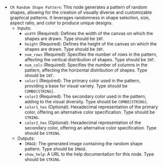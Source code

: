 - `CR Random Shape Pattern`: This node generates a pattern of random shapes, allowing for the creation of visually diverse and customizable graphical patterns. It leverages randomness in shape selection, size, aspect ratio, and color to produce unique designs.
    - Inputs:
        - `width` (Required): Defines the width of the canvas on which the shapes are drawn. Type should be `INT`.
        - `height` (Required): Defines the height of the canvas on which the shapes are drawn. Type should be `INT`.
        - `num_rows` (Required): Specifies the number of rows in the pattern, affecting the vertical distribution of shapes. Type should be `INT`.
        - `num_cols` (Required): Specifies the number of columns in the pattern, affecting the horizontal distribution of shapes. Type should be `INT`.
        - `color1` (Required): The primary color used in the pattern, providing a base for visual variety. Type should be `COMBO[STRING]`.
        - `color2` (Required): The secondary color used in the pattern, adding to the visual diversity. Type should be `COMBO[STRING]`.
        - `color1_hex` (Optional): Hexadecimal representation of the primary color, offering an alternative color specification. Type should be `STRING`.
        - `color2_hex` (Optional): Hexadecimal representation of the secondary color, offering an alternative color specification. Type should be `STRING`.
    - Outputs:
        - `IMAGE`: The generated image containing the random shape pattern. Type should be `IMAGE`.
        - `show_help`: A URL to the help documentation for this node. Type should be `STRING`.
